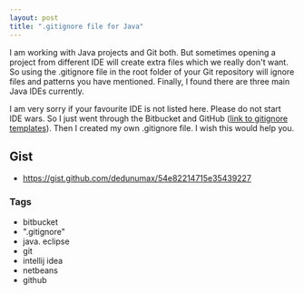 ```yaml
---
layout: post
title: ".gitignore file for Java"
---
```


I am working with Java projects and Git both. But sometimes opening a project from different IDE will create extra files which we really don't want. So using the .gitignore file in the root folder of your Git repository will ignore files and patterns you have mentioned. Finally, I found there are three main Java IDEs currently. 

I am very sorry if your favourite IDE is not listed here. Please do not start IDE wars. So I just went through the Bitbucket and GitHub ([link to gitignore templates](https://github.com/github/gitignore)). Then I created my own .gitignore file. I wish this would help you.

## Gist

- <https://gist.github.com/dedunumax/54e82214715e35439227>

### Tags

- bitbucket
- ".gitignore"
- java. eclipse
- git
- intellij idea
- netbeans
- github
